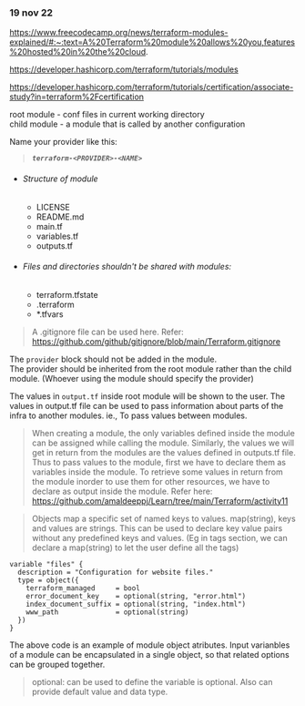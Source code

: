 
### 19 nov 22

https://www.freecodecamp.org/news/terraform-modules-explained/#:~:text=A%20Terraform%20module%20allows%20you,features%20hosted%20in%20the%20cloud.

https://developer.hashicorp.com/terraform/tutorials/modules

https://developer.hashicorp.com/terraform/tutorials/certification/associate-study?in=terraform%2Fcertification



root module - conf files in current working directory   
child module - a module that is called by another configuration



Name your provider like this:
> ***`terraform-<PROVIDER>-<NAME>`***




* ###### Structure of module
    * LICENSE
    * README.md
    * main.tf
    * variables.tf
    * outputs.tf



* ###### Files and directories shouldn't be shared with modules: 
    * terraform.tfstate 
    * .terraform 
    * *.tfvars 


> A .gitignore file can be used here. Refer: https://github.com/github/gitignore/blob/main/Terraform.gitignore



The `provider` block should not be added in the module.   
The provider should be inherited from the root module rather than the child module. (Whoever using the module should specify the provider)   



The values in `output.tf` inside root module will be shown to the user. 
The values in output.tf file can be used to pass information about parts of the infra to another modules. ie., To pass values between modules. 



> When creating a module, the only variables defined inside the module can be assigned while calling the module. Similarly, the values we will get in return from the modules are the values defined in outputs.tf file. Thus to pass values to the module, first we have to declare them as variables inside the module. To retrieve some values in return from the module inorder to use them for other resources, we have to declare as output inside the module. Refer here:   
https://github.com/amaldeeppj/Learn/tree/main/Terraform/activity11   





> Objects map a specific set of named keys to values.
> map(string), keys  and values are strings. This can be used to declare key value pairs without any predefined keys and values. (Eg in tags section, we can declare a map(string) to let the user define all the tags)


```
variable "files" {
  description = "Configuration for website files."
  type = object({
    terraform_managed     = bool
    error_document_key    = optional(string, "error.html")
    index_document_suffix = optional(string, "index.html")
    www_path              = optional(string)
  })
}
```

The above code is an example of module object  atributes. Input varianbles of a module can be encapsulated in a single object, so that related options can be grouped together. 

> optional: can be used to define the variable is optional. Also can provide default value and data type.  